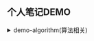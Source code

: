 ## 个人笔记DEMO

<details>
<summary>demo-algorithm(算法相关)</summary>

- [ ] 算法测试
[SortTests.java](https://github.com/bobit/demo-maven/blob/master/demo-algorithm/src/test/java/com/demo/algorithm/SortTests.java)
- [x] 插入排序
[InsertSort.java](https://github.com/bobit/demo-maven/blob/master/demo-algorithm/src/main/java/com/demo/algorithm/InsertSort.java)
- [x] 冒泡排序
[BubbleSort.java](https://github.com/bobit/demo-maven/blob/master/demo-algorithm/src/main/java/com/demo/algorithm/BubbleSort.java)
- [x] 选择排序
[SelectionSort.java](https://github.com/bobit/demo-maven/blob/master/demo-algorithm/src/main/java/com/demo/algorithm/SelectionSort.java)
- [x] 希尔排序
[ShellSort.java](https://github.com/bobit/demo-maven/blob/master/demo-algorithm/src/main/java/com/demo/algorithm/ShellSort.java)
- [x] 快速排序
[QuickSort.java](https://github.com/bobit/demo-maven/blob/master/demo-algorithm/src/main/java/com/demo/algorithm/QuickSort.java)
- [x] 快速排序改进
[MergeSortImproved.java](https://github.com/bobit/demo-maven/blob/master/demo-algorithm/src/main/java/com/demo/algorithm/MergeSortImproved.java)
- [x] 归并排序
[MergeSort.java](https://github.com/bobit/demo-maven/blob/master/demo-algorithm/src/main/java/com/demo/algorithm/MergeSort.java)
- [x] 归并排序改进
[MergeSortImproved.java](https://github.com/bobit/demo-maven/blob/master/demo-algorithm/src/main/java/com/demo/algorithm/MergeSortImproved.java)
- [x] 堆排序
[HeapSort.java](https://github.com/bobit/demo-maven/blob/master/demo-algorithm/src/main/java/com/demo/algorithm/HeapSort.java)

</details>
 
